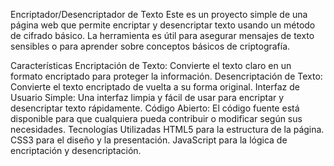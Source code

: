Encriptador/Desencriptador de Texto
Este es un proyecto simple de una página web que permite encriptar y desencriptar texto usando un método de cifrado básico. La herramienta es útil para asegurar mensajes de texto sensibles o para aprender sobre conceptos básicos de criptografía.

Características
Encriptación de Texto: Convierte el texto claro en un formato encriptado para proteger la información.
Desencriptación de Texto: Convierte el texto encriptado de vuelta a su forma original.
Interfaz de Usuario Simple: Una interfaz limpia y fácil de usar para encriptar y desencriptar texto rápidamente.
Código Abierto: El código fuente está disponible para que cualquiera pueda contribuir o modificar según sus necesidades.
Tecnologías Utilizadas
HTML5 para la estructura de la página.
CSS3 para el diseño y la presentación.
JavaScript para la lógica de encriptación y desencriptación.
